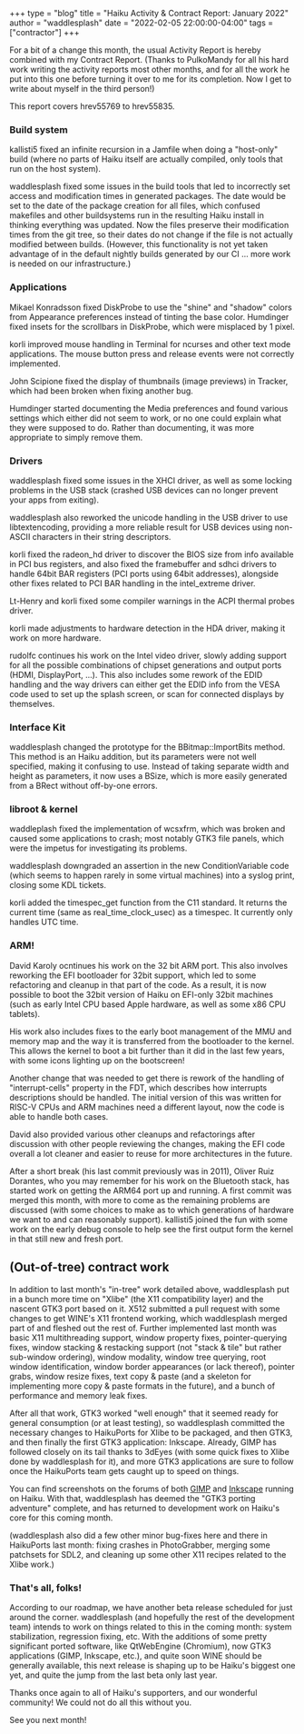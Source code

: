 +++
type = "blog"
title = "Haiku Activity & Contract Report: January 2022"
author = "waddlesplash"
date = "2022-02-05 22:00:00-04:00"
tags = ["contractor"]
+++

For a bit of a change this month, the usual Activity Report is hereby combined with my Contract Report. (Thanks to PulkoMandy for all his hard work writing the activity reports most other months, and for all the work he put into this one before turning it over to me for its completion. Now I get to write about myself in the third person!)

This report covers hrev55769 to hrev55835.

<!--more-->

### Build system

kallisti5 fixed an infinite recursion in a Jamfile when doing a "host-only" build (where no parts
of Haiku itself are actually compiled, only tools that run on the host system).

waddlesplash fixed some issues in the build tools that led to incorrectly set access and modification
times in generated packages. The date would be set to the date of the package creation for all files,
which confused makefiles and other buildsystems run in the resulting Haiku install in thinking everything
was updated. Now the files preserve their modification times from the git tree, so their dates do not
change if the file is not actually modified between builds. (However, this functionality is not yet
taken advantage of in the default nightly builds generated by our CI ... more work is needed on
our infrastructure.)

### Applications

Mikael Konradsson fixed DiskProbe to use the "shine" and "shadow" colors from Appearance preferences
instead of tinting the base color. Humdinger fixed insets for the scrollbars in DiskProbe, which
were misplaced by 1 pixel.

korli improved mouse handling in Terminal for ncurses and other text mode applications. The mouse
button press and release events were not correctly implemented.

John Scipione fixed the display of thumbnails (image previews) in Tracker, which had been broken
when fixing another bug.

Humdinger started documenting the Media preferences and found various settings which either did not
seem to work, or no one could explain what they were supposed to do. Rather than documenting, it
was more appropriate to simply remove them.

### Drivers

waddlesplash fixed some issues in the XHCI driver, as well as some locking problems in the USB stack
(crashed USB devices can no longer prevent your apps from exiting).

waddlesplash also reworked the unicode handling in the USB driver to use libtextencoding, providing
a more reliable result for USB devices using non-ASCII characters in their string descriptors.

korli fixed the radeon_hd driver to discover the BIOS size from info available in PCI bus registers,
and also fixed the framebuffer and sdhci drivers to handle 64bit BAR registers (PCI ports using
64bit addresses), alongside other fixes related to PCI BAR handling in the intel_extreme driver.

Lt-Henry and korli fixed some compiler warnings in the ACPI thermal probes driver.

korli made adjustments to hardware detection in the HDA driver, making it work on more hardware.

rudolfc continues his work on the Intel video driver, slowly adding support for all the possible
combinations of chipset generations and output ports (HDMI, DisplayPort, ...). This also includes
some rework of the EDID handling and the way drivers can either get the EDID info from the VESA
code used to set up the splash screen, or scan for connected displays by themselves.

### Interface Kit

waddlesplash changed the prototype for the BBitmap::ImportBits method. This method is an Haiku
addition, but its parameters were not well specified, making it confusing to use. Instead of
taking separate width and height as parameters, it now uses a BSize, which is more easily generated
from a BRect without off-by-one errors.

### libroot & kernel

waddleplash fixed the implementation of wcsxfrm, which was broken and caused some applications to crash;
most notably GTK3 file panels, which were the impetus for investigating its problems.

waddlesplash downgraded an assertion in the new ConditionVariable code (which seems to happen rarely
in some virtual machines) into a syslog print, closing some KDL tickets.

korli added the timespec_get function from the C11 standard. It returns the current time
(same as real_time_clock_usec) as a timespec. It currently only handles UTC time.

### ARM!

David Karoly ocntinues his work on the 32 bit ARM port. This also involves reworking the EFI
bootloader for 32bit support, which led to some refactoring and cleanup in that part of the code.
As a result, it is now possible to boot the 32bit version of Haiku on EFI-only 32bit machines
(such as early Intel CPU based Apple hardware, as well as some x86 CPU tablets).

His work also includes fixes to the early boot management of the MMU and memory map and the way
it is transferred from the bootloader to the kernel. This allows the kernel to boot a bit further
than it did in the last few years, with some icons lighting up on the bootscreen!

Another change that was needed to get there is rework of the handling of "interrupt-cells" property
in the FDT, which describes how interrupts descriptions should be handled. The initial version of
this was written for RISC-V CPUs and ARM machines need a different layout, now the code is able
to handle both cases.

David also provided various other cleanups and refactorings after discussion with other people
reviewing the changes, making the EFI code overall a lot cleaner and easier to reuse for more architectures in the future.

After a short break (his last commit previously was in 2011), Oliver Ruiz Dorantes, who you may
remember for his work on the Bluetooth stack, has started work on getting the ARM64 port up and
running. A first commit was merged this month, with more to come as the remaining problems are
discussed (with some choices to make as to which generations of hardware we want to and can reasonably
support). kallisti5 joined the fun with some work on the early debug console to help see the first
output form the kernel in that still new and fresh port.

## (Out-of-tree) contract work

In addition to last month's "in-tree" work detailed above, waddlesplash put in a bunch more time on "Xlibe" (the X11 compatibility layer) and the nascent GTK3 port based on it. X512 submitted a pull request with some changes to get WINE's X11 frontend working, which waddlesplash merged part of and fleshed out the rest of. Further implemented last month was basic X11 multithreading support, window property fixes, pointer-querying fixes, window stacking & restacking support (not "stack & tile" but rather sub-window ordering), window modality, window tree querying, root window identification, window border appearances (or lack thereof), pointer grabs, window resize fixes, text copy & paste (and a skeleton for implementing more copy & paste formats in the future), and a bunch of performance and memory leak fixes.

After all that work, GTK3 worked "well enough" that it seemed ready for general consumption (or at least testing), so waddlesplash committed the necessary changes to HaikuPorts for Xlibe to be packaged, and then GTK3, and then finally the first GTK3 application: Inkscape. Already, GIMP has followed closely on its tail thanks to 3dEyes (with some quick fixes to Xlibe done by waddlesplash for it), and more GTK3 applications are sure to follow once the HaikuPorts team gets caught up to speed on things.

You can find screenshots on the forums of both [GIMP](https://discuss.haiku-os.org/t/gimp-on-haiku/11872/32?u=waddlesplash) and [Inkscape](https://discuss.haiku-os.org/t/inkscape-now-available-in-package-repositories/11850) running on Haiku. With that, waddlesplash has deemed the "GTK3 porting adventure" complete, and has returned to development work on Haiku's core for this coming month.

(waddlesplash also did a few other minor bug-fixes here and there in HaikuPorts last month: fixing crashes in PhotoGrabber, merging some patchsets for SDL2, and cleaning up some other X11 recipes related to the Xlibe work.)

### That's all, folks!

According to our roadmap, we have another beta release scheduled for just around the corner. waddlesplash (and hopefully the rest of the development team) intends to work on things related to this in the coming month: system stabilization, regression fixing, etc. With the additions of some pretty significant ported software, like QtWebEngine (Chromium), now GTK3 applications (GIMP, Inkscape, etc.), and quite soon WINE should be generally available, this next release is shaping up to be Haiku's biggest one yet, and quite the jump from the last beta only last year.

Thanks once again to all of Haiku's supporters, and our wonderful community! We could not do all this without you.

See you next month!

